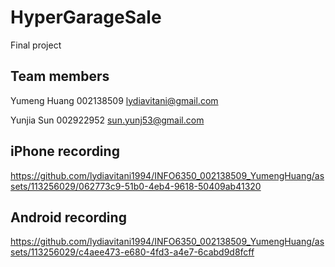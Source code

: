 # HyperGarageSale
Final project

## Team members
Yumeng Huang 002138509 lydiavitani@gmail.com

Yunjia Sun 002922952 sun.yunj53@gmail.com

## iPhone recording

https://github.com/lydiavitani1994/INFO6350_002138509_YumengHuang/assets/113256029/062773c9-51b0-4eb4-9618-50409ab41320

## Android recording

https://github.com/lydiavitani1994/INFO6350_002138509_YumengHuang/assets/113256029/c4aee473-e680-4fd3-a4e7-6cabd9d8fcff

